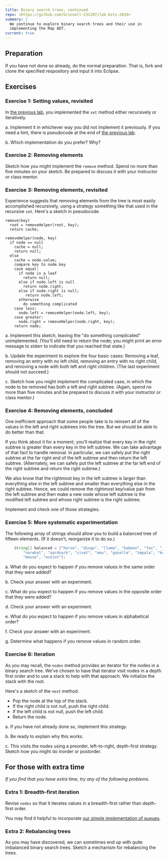 ```yaml
---
title: Binary search trees, continued
repo: <https://github.com/Grinnell-CSC207/lab-bsts-2019>
summary: |
  We continue to explore binary search trees and their use in 
  implementing the Map ADT.
current: true
---
```

Preparation
-----------

If you have not done so already, do the normal preparation.  That is,
fork and clone the specified respository and input it into Eclipse.

Exercises
---------

### Exercise 1: Setting values, revisited

In [the previous lab](../labs/binary-search-trees), you implemented
the `set` method either recursively or iteratively.  

a. Implement it in whichever way you did not implement it previously.
If you need a hint, there is pseudocode at the end of [the previous
lab](../labs/binary-search-trees).

b. Which implementation do you prefer?  Why?

### Exercise 2: Removing elements

Sketch how you might implement the `remove` method.  Spend no more than
five minutes on your sketch.  Be prepared to discuss it with your instructor
or class mentor.

### Exercise 3: Removing elements, revisited

Experience suggests that removing elements from the tree is most easily
accomplished recursively, using a strategy something like that used
in the recursive `set`.  Here's a sketch in pseudocode.

```text
remove(key)
  root = removeHelper(root, key);
  return cache;

removeHelper(node, key) 
  if node == null
    cache = null;
    return null;
  else
    cache = node.value;
    compare key to node.key
    case equal:
      if node is a leaf
        return null;
      else if node.left is null
        return node.right;
      else if node.right is null;
         return node.left;
      otherwise
        do something complicated
    case less:
      node.left = removeHelper(node.left, key);
    case greater:
      node.right = removeHelper(node.right, key);
    return node;
```

a. Implement this sketch, leaving the "do something complicated"
unimplemented.  (You'll still need to return the node; you might
print an error message to stderr to indicate that you reached that
state.)

b. Update the experiment to explore the four basic cases: Removing
a leaf, removing an entry with no left child, removing an entry
with no right child, and removing a node with both left and right
children.  (The last experiment should not succeed.)

c. Sketch how you might implement the complicated case, in which
the node to be removed has both a left and right subtree.  (Again,
spend no more than five minutes and be prepared to discuss it with
your instructor or class mentor.)

### Exercise 4: Removing elements, concluded

One inefficient approach that some people take is to reinsert all of
the values in the left and right subtrees into the tree.  But we should
be able to do better than that.

If you think about it for a moment, you'll realize that every key in
the right subtree is greater than every key in the left subtree.  We
can take advantage of that fact to handle removal.  In particular, we
can safely put the right subtree at the far right end of the left
subtree and then return the left subtree.  (Alternately, we can
safely put the left subtree at the far left end of the right subtree
and return the right subtree.)

We also know that the rightmost key in the left subtree is larger
than everything else in the left subtree and smaller than everything
else in the right subtree.  Hence, we could remove the rightmost
key/value pair from the left subtree and then make a new node
whose left subtree is the modified left subtree and whose right
subtree is the right subtree.

Implement and check one of those strategies.

### Exercise 5: More systematic experimentation

The following array of strings should allow you to build a balanced tree 
of fifteen elements.  (If it doesn't, reorganize it to do so.)

```java
    String[] balanced = {"horse", "dingo", "llama", "baboon", "fox", "jackal",
        "narwhal", "aardvark", "civet", "emu", "gazelle", "impala", "koala",
        "moose", "ocelot"};
```

a. What do you expect to happen if you remove values in the same order
that they were added?

b. Check your answer with an experiment.

c. What do you expect to happen if you remove values in the opposite order
that they were added?

d. Check your answer with an experiment.

e. What do you expect to happen if you remove values in alphabetical order?

f. Check your answer with an experiment.

g. Determine what happens if you remove values in random order.

### Exercise 6: Iteration

As you may recall, the `nodes` method provides an iterator for the nodes
in a binary search tree.  We've chosen to have that iterator visit nodes
in a depth first order and to use a stack to help with that approach.
We initialize the stack with the root.

Here's a sketch of the `next` method.

* Pop the node at the top of the stack.
* If the right child is not null, push the right child.
* If the left child is not null, push the left child.
* Return the node.

a. If you have not already done so, implement this strategy.

b. Be ready to explain why this works.

c. This visits the nodes using a preorder, left-to-right, depth-first
   strategy.  Sketch how you might do inorder or postorder.

For those with extra time
-------------------------

_If you find that you have extra time, try any of the following
problems._

### Extra 1: Breadth-first iteration

Revise `nodes` so that it iterates values in a breadth-first
rather than depth-first order.  

You may find it helpful to incorporate [our simple implementation
of queues](../files/SimpleQueue.java).

### Extra 2: Rebalancing trees

As you may have discovered, we can sometimes end up with quite
imbalanced binary search trees.  Sketch a mechanism for 
rebalancing the trees.
